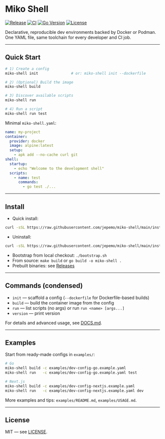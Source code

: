# Miko Shell

[![Release](https://img.shields.io/github/v/release/jepemo/miko-shell)](https://github.com/jepemo/miko-shell/releases)
[![CI](https://img.shields.io/github/actions/workflow/status/jepemo/miko-shell/ci.yml)](https://github.com/jepemo/miko-shell/actions)
[![Go Version](https://img.shields.io/github/go-mod/go-version/jepemo/miko-shell)](https://github.com/jepemo/miko-shell/blob/main/go.mod)
[![License](https://img.shields.io/github/license/jepemo/miko-shell)](LICENSE)

Declarative, reproducible dev environments backed by Docker or Podman. One YAML file, same toolchain for every developer and CI job.

---

## Quick Start

```bash
# 1) Create a config
miko-shell init               # or: miko-shell init --dockerfile

# 2) (Optional) Build the image
miko-shell build

# 3) Discover available scripts
miko-shell run

# 4) Run a script
miko-shell run test
```

Minimal `miko-shell.yaml`:

```yaml
name: my-project
container:
  provider: docker
  image: alpine:latest
  setup:
    - apk add --no-cache curl git
shell:
  startup:
    - echo "Welcome to the development shell"
  scripts:
    - name: test
      commands:
        - go test ./...
```

---

## Install

- Quick install:

```bash
curl -sSL https://raw.githubusercontent.com/jepemo/miko-shell/main/install.sh | bash
```

- Uninstall:

```bash
curl -sSL https://raw.githubusercontent.com/jepemo/miko-shell/main/install.sh | bash -s -- --uninstall
```

- Bootstrap from local checkout: `./bootstrap.sh`
- From source: `make build` or `go build -o miko-shell .`
- Prebuilt binaries: see [Releases](https://github.com/jepemo/miko-shell/releases)

---

## Commands (condensed)

- `init` — scaffold a config (`--dockerfile` for Dockerfile-based builds)
- `build` — build the container image from the config
- `run` — list scripts (no args) or run `run <name> [args...]`
- `version` — print version

For details and advanced usage, see [DOCS.md](DOCS.md).

---

## Examples

Start from ready-made configs in `examples/`:

```bash
# Go
miko-shell build -c examples/dev-config-go.example.yaml
miko-shell run   -c examples/dev-config-go.example.yaml test

# Next.js
miko-shell build -c examples/dev-config-nextjs.example.yaml
miko-shell run   -c examples/dev-config-nextjs.example.yaml dev
```

More examples and tips: `examples/README.md`, `examples/USAGE.md`.

---

## License

MIT — see [LICENSE](LICENSE).
